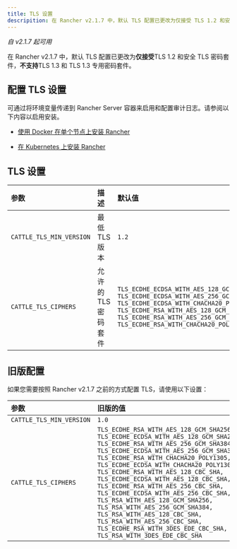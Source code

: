 ```yaml
---
title: TLS 设置
descripition: 在 Rancher v2.1.7 中，默认 TLS 配置已更改为仅接受 TLS 1.2 和安全 TLS 密码套件。不支持 TLS 1.3 和 TLS 1.3 专用密码套件。通过将环境变量传递到 Rancher Server 容器来启用和配置审计日志。请参阅以下内容以启用安装。
---
```


_自 v2.1.7 起可用_

在 Rancher v2.1.7 中，默认 TLS 配置已更改为**仅接受**TLS 1.2 和安全 TLS 密码套件，**不支持**TLS 1.3 和 TLS 1.3 专用密码套件。

## 配置 TLS 设置

可通过将环境变量传递到 Rancher Server 容器来启用和配置审计日志。请参阅以下内容以启用安装。

- [使用 Docker 在单个节点上安装 Rancher](/docs/rancher2/installation/other-installation-methods/single-node-docker/_index)

- [在 Kubernetes 上安装 Rancher](/docs/rancher2/installation/options/chart-options/_index)

## TLS 设置

| 参数                     | 描述                | 默认值                                                                                                                                                                                                                                                                       | 可用选项                                                                   |
| :----------------------- | :------------------ | :--------------------------------------------------------------------------------------------------------------------------------------------------------------------------------------------------------------------------------------------------------------------------- | :------------------------------------------------------------------------- |
| `CATTLE_TLS_MIN_VERSION` | 最低 TLS 版本       | `1.2`                                                                                                                                                                                                                                                                        | `1.0`, `1.1`, `1.2`                                                        |
| `CATTLE_TLS_CIPHERS`     | 允许的 TLS 密码套件 | `TLS_ECDHE_ECDSA_WITH_AES_128_GCM_SHA256,`<br/>`TLS_ECDHE_ECDSA_WITH_AES_256_GCM_SHA384,`<br/>`TLS_ECDHE_ECDSA_WITH_CHACHA20_POLY1305,`<br/>`TLS_ECDHE_RSA_WITH_AES_128_GCM_SHA256,`<br/>`TLS_ECDHE_RSA_WITH_AES_256_GCM_SHA384,`<br/>`TLS_ECDHE_RSA_WITH_CHACHA20_POLY1305` | 请参阅 [Golang tls 常量](https://golang.org/pkg/crypto/tls/#pkg-constants) |

## 旧版配置

如果您需要按照 Rancher v2.1.7 之前的方式配置 TLS，请使用以下设置：

| 参数                     | 旧版的值                                                                                                                                                                                                                                                                                                                                                                                                                                                                                                                                                                                                                                                                                       |
| :----------------------- | :--------------------------------------------------------------------------------------------------------------------------------------------------------------------------------------------------------------------------------------------------------------------------------------------------------------------------------------------------------------------------------------------------------------------------------------------------------------------------------------------------------------------------------------------------------------------------------------------------------------------------------------------------------------------------------------------- |
| `CATTLE_TLS_MIN_VERSION` | `1.0`                                                                                                                                                                                                                                                                                                                                                                                                                                                                                                                                                                                                                                                                                          |
| `CATTLE_TLS_CIPHERS`     | `TLS_ECDHE_RSA_WITH_AES_128_GCM_SHA256,`<br/>`TLS_ECDHE_ECDSA_WITH_AES_128_GCM_SHA256,`<br/>`TLS_ECDHE_RSA_WITH_AES_256_GCM_SHA384,`<br/>`TLS_ECDHE_ECDSA_WITH_AES_256_GCM_SHA384,`<br/>`TLS_ECDHE_RSA_WITH_CHACHA20_POLY1305,`<br/>`TLS_ECDHE_ECDSA_WITH_CHACHA20_POLY1305,`<br/>`TLS_ECDHE_RSA_WITH_AES_128_CBC_SHA,`<br/>`TLS_ECDHE_ECDSA_WITH_AES_128_CBC_SHA,`<br/>`TLS_ECDHE_RSA_WITH_AES_256_CBC_SHA,`<br/>`TLS_ECDHE_ECDSA_WITH_AES_256_CBC_SHA,`<br/>`TLS_RSA_WITH_AES_128_GCM_SHA256,`<br/>`TLS_RSA_WITH_AES_256_GCM_SHA384,`<br/>`TLS_RSA_WITH_AES_128_CBC_SHA,`<br/>`TLS_RSA_WITH_AES_256_CBC_SHA,`<br/>`TLS_ECDHE_RSA_WITH_3DES_EDE_CBC_SHA,`<br/>`TLS_RSA_WITH_3DES_EDE_CBC_SHA` |
